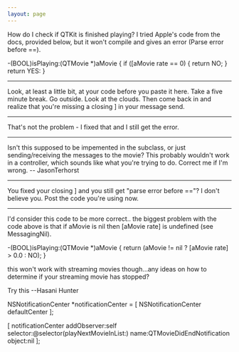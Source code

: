 ```yaml
---
layout: page
---
```




How do I check if QTKit is finished playing? I tried Apple's code from the docs, provided below, but it won't compile and gives an error (Parse error before ==).

    
-(BOOL)isPlaying:(QTMovie *)aMovie
{
if ([aMovie rate == 0)
{
return NO;
}
return YES:
}


----

Look, at least a little bit, at your code before you paste it here. Take a five minute break. Go outside. Look at the clouds. Then come back in and realize that you're missing a closing ] in your message send.

----

That's not the problem - I fixed that and I still get the error.

----

Isn't this supposed to be impemented in the subclass, or just sending/receiving the messages to the movie? This probably wouldn't work in a controller, which sounds like what you're trying to do. Correct me if I'm wrong. -- JasonTerhorst

----

You fixed your closing ] and you still get "parse error before =="? I don't believe you. Post the code you're using now.

----

I'd consider this code to be more correct.. the biggest problem with the code above is that if aMovie is nil then [aMovie rate] is undefined (see MessagingNil).

    

-(BOOL)isPlaying:(QTMovie *)aMovie
{
return (aMovie != nil ? [aMovie rate] > 0.0 : NO);
}



this won't work with streaming movies though...any ideas on how to determine if your streaming movie has stopped?

Try this --Hasani Hunter

    

NSNotificationCenter *notificationCenter = [ NSNotificationCenter defaultCenter ];
		
[ notificationCenter addObserver:self selector:@selector(playNextMovieInList:) name:QTMovieDidEndNotification object:nil ];

